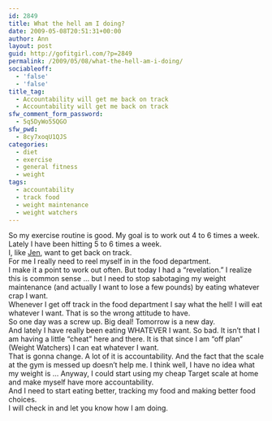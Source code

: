 ```yaml
---
id: 2849
title: What the hell am I doing?
date: 2009-05-08T20:51:31+00:00
author: Ann
layout: post
guid: http://gofitgirl.com/?p=2849
permalink: /2009/05/08/what-the-hell-am-i-doing/
sociableoff:
  - 'false'
  - 'false'
title_tag:
  - Accountability will get me back on track
  - Accountability will get me back on track
sfw_comment_form_password:
  - 5q5DyWo55QGO
sfw_pwd:
  - 8cy7xoqU1QJS
categories:
  - diet
  - exercise
  - general fitness
  - weight
tags:
  - accountability
  - track food
  - weight maintenance
  - weight watchers
---
```

So my exercise routine is good. My goal is to work out 4 to 6 times a week. Lately I have been hitting 5 to 6 times a week.  
I, like [Jen](http://gofitgirl.com/?p=2814), want to get back on track.  
For me I really need to reel myself in in the food department.  
I make it a point to work out often. But today I had a &#8220;revelation.&#8221; I realize this is common sense &#8230; but I need to stop sabotaging my weight maintenance (and actually I want to lose a few pounds) by eating whatever crap I want.  
Whenever I get off track in the food department I say what the hell! I will eat whatever I want. That is so the wrong attitude to have.  
So one day was a screw up. Big deal! Tomorrow is a new day.  
And lately I have really been eating WHATEVER I want. So bad. It isn&#8217;t that I am having a little &#8220;cheat&#8221; here and there. It is that since I am &#8220;off plan&#8221; (Weight Watchers) I can eat whatever I want.  
That is gonna change. A lot of it is accountability. And the fact that the scale at the gym is messed up doesn&#8217;t help me. I think well, I have no idea what my weight is &#8230; Anyway, I could start using my cheap Target scale at home and make myself have more accountability.  
And I need to start eating better, tracking my food and making better food choices.  
I will check in and let you know how I am doing.